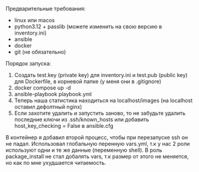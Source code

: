 Предварительные требования:
- linux или macos
- python3.12 + passlib (можете изменить на свою версию в inventory.ini)
- ansible
- docker
- git (не обязательно)

Порядок запуска:
1) Создать test.key (private key) для inventory.ini и test.pub (public key) для Dockerfile, в корневой папке (у меня они в .gitignore)
2) docker compose up -d
3) ansible-playbook playbook.yml
5) Теперь наша статистика находиться на localhost/images (на localhost оставил дефолтный nginx)
6) Если захотите удалить и запустить заново, то не забудьте удалить последние ключи из .ssh/known_hosts или добавить host_key_checking = False в ansible.cfg

В контейнер я добавил второй процесс, чтобы при перезапуске ssh он не падал. Использовал глобальную перенную vars.yml, т.к у нас 2 роли используют одни и те же данные (переменную shell). В роль package_install не стал добалять vars, т.к размер от этого не меняется, но как по мне ухудшается читаемость. 
